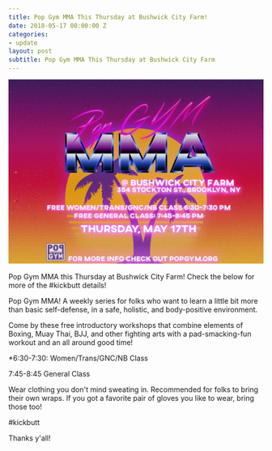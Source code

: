 ```yaml
---
title: Pop Gym MMA This Thursday at Bushwick City Farm!
date: 2018-05-17 00:00:00 Z
categories:
- update
layout: post
subtitle: Pop Gym MMA This Thursday at Bushwick City Farm
---
```


![Pop Gym MMA](/assets/bcfmma.jpeg)

Pop Gym MMA this Thursday at Bushwick City Farm! Check the below for more of the #kickbutt details!

Pop Gym MMA! A weekly series for folks who want to learn a little bit more than basic self-defense, in a safe, holistic, and body-positive environment. 

Come by these free introductory workshops that combine elements of Boxing, Muay Thai, BJJ, and other fighting arts with a pad-smacking-fun workout and an all around good time!

*6:30-7:30: Women/Trans/GNC/NB Class

7:45-8:45 General Class

Wear clothing you don't mind sweating in. Recommended for folks to bring their own wraps. If you got a favorite pair of gloves you like to wear, bring those too!

#kickbutt

Thanks y'all!
